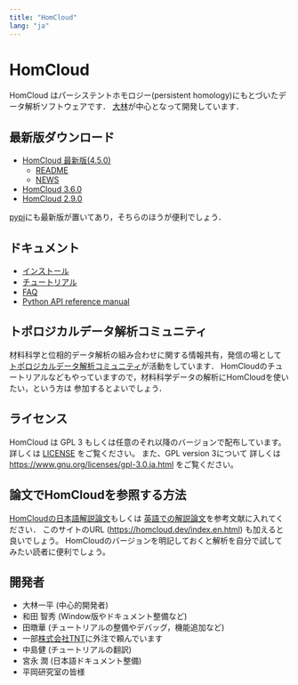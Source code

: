 ```yaml
---
title: "HomCloud"
lang: "ja"
---
```


# HomCloud

HomCloud はパーシステントホモロジー(persistent homology)にもとづいたデータ解析ソフトウェアです．
[大林](https://i-obayashi.info/)が中心となって開発しています．

## <a name="download"> 最新版ダウンロード

* [HomCloud 最新版(4.5.0)](download/homcloud-4.5.0.tar.gz)
  * [README](README.html)
  * [NEWS](NEWS.html)
* [HomCloud 3.6.0](download/homcloud-3.6.0.tar.gz)
* [HomCloud 2.9.0](download/homcloud-2.9.0.tar.gz)

[pypi](https://pypi.org/project/homcloud/)にも最新版が置いてあり，そちらのほうが便利でしょう．

## ドキュメント

* [インストール](install-guide/index.html)
* [チュートリアル](tutorials.html)
* [FAQ](faq.html)
* [Python API reference manual](python-api/)

## トポロジカルデータ解析コミュニティ
材料科学と位相的データ解析の組み合わせに関する情報共有，発信の場として
[トポロジカルデータ解析コミュニティ](https://www.wpi-aimr.tohoku.ac.jp/TDA/)が活動をしています．
HomCloudのチュートリアルなどもやっていますので，材料科学データの解析にHomCloudを使いたい，という方は
参加するとよいでしょう．


## ライセンス

HomCloud は GPL 3 もしくは任意のそれ以降のバージョンで配布しています。
詳しくは [LICENSE](download/LICENSE) をご覧ください。
また、GPL version 3について
詳しくは <https://www.gnu.org/licenses/gpl-3.0.ja.html>
をご覧ください。

## 論文でHomCloudを参照する方法

[HomCloudの日本語解説論文](http://www.kurims.kyoto-u.ac.jp/~kyodo/kokyuroku/contents/pdf/2166-23.pdf)もしくは
[英語での解説論文](https://doi.org/10.7566/JPSJ.91.091013)を参考文献に入れてください．
このサイトのURL (<https://homcloud.dev/index.en.html>) も加えると良いでしょう。
HomCloudのバージョンを明記しておくと解析を自分で試してみたい読者に便利でしょう。

## 開発者

* 大林一平 (中心的開発者)
* 和田 智秀 (Window版やドキュメント整備など)
* 田暾華 (チュートリアルの整備やデバッグ，機能追加など)
* 一部[株式会社TNT](http://www.trans-nt.com/)に外注で頼んでいます
* 中島健 (チュートリアルの翻訳)
* 宮永 潤 (日本語ドキュメント整備)
* 平岡研究室の皆様

